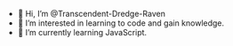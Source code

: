 - 👋 Hi, I’m @Transcendent-Dredge-Raven
- 👀 I’m interested in learning to code and gain knowledge.
- 🌱 I’m currently learning JavaScript.

<!--
- 💞️ I’m looking to collaborate on ...
- 📫 How to reach me ...
Transcendent-Dredge-Raven/Transcendent-Dredge-Raven is a ✨ special ✨ repository because its `README.md` (this file) appears on your GitHub profile.
You can click the Preview link to take a look at your changes.
--->
